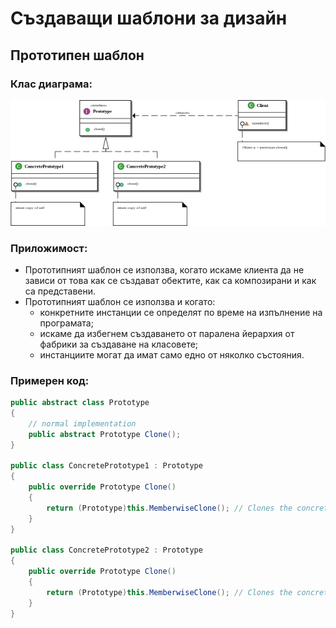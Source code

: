 # Създаващи шаблони за дизайн
## Прототипен шаблон
### Клас диаграма:
![Alt text](../imgs/prototype.png)
### Приложимост:
* Прототипният шаблон се използва, когато искаме клиента да не зависи от това как се създават обектите, как са композирани и как са представени.
* Прототипният шаблон се използва и когато:
  * конкретните инстанции се определят по време на изпълнение на програмата;
  * искаме да избегнем създаването от паралена йерархия от фабрики за създаване на класовете;
  * инстанциите могат да имат само едно от няколко състояния.

### Примерен код:
```cs
public abstract class Prototype
{
    // normal implementation
    public abstract Prototype Clone();
}

public class ConcretePrototype1 : Prototype
{
    public override Prototype Clone()
    {
        return (Prototype)this.MemberwiseClone(); // Clones the concrete class.
    }
}

public class ConcretePrototype2 : Prototype
{
    public override Prototype Clone()
    {
        return (Prototype)this.MemberwiseClone(); // Clones the concrete class.
    }
}
```
